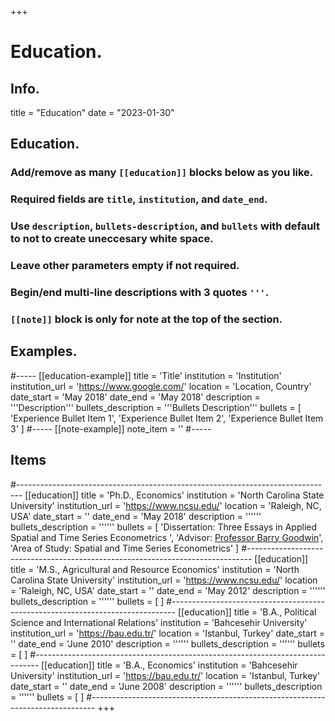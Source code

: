 +++
# Education.

## Info.
title = "Education"
date = "2023-01-30"

## Education.
### Add/remove as many `[[education]]` blocks below as you like.
### Required fields are `title`, `institution`, and `date_end`.
### Use `description`, `bullets-description`, and `bullets` with default to not to create uneccesary white space.
### Leave other parameters empty if not required.
### Begin/end multi-line descriptions with 3 quotes `'''`.
### `[[note]]` block is only for note at the top of the section.

## Examples.
#-----
[[education-example]]
  title = 'Title'
  institution = 'Institution'
  institution_url = 'https://www.google.com/'
  location = 'Location, Country'
  date_start = 'May 2018'
  date_end = 'May 2018'
  description = '''Description'''
  bullets_description = '''Bullets Description'''
  bullets = [
    'Experience Bullet Item 1',
    'Experience Bullet Item 2',
    'Experience Bullet Item 3'
    ]
#-----
[[note-example]]
  note_item = '<i class="fas fa-exclamation-triangle pr2"></i>'
#-----

## Items
#-------------------------------------------------------------------------------
[[education]]
  title = 'Ph.D., Economics'
  institution = 'North Carolina State University'
  institution_url = 'https://www.ncsu.edu/'
  location = 'Raleigh, NC, USA'
  date_start = ''
  date_end = 'May 2018'
  description = ''''''
  bullets_description = ''''''
  bullets = [
    'Dissertation: Three Essays in Applied Spatial and Time Series Econometrics <a href= "https://repository.lib.ncsu.edu/handle/1840.20/35026" target="_blank" rel="noopener"><i class="ai ai-open-access-square "></i></a>',
    'Advisor: <a href= "https://cals.ncsu.edu/agricultural-and-resource-economics/people/barry-goodwin/" target="_blank" rel="noopener">Professor Barry Goodwin</a>',
    'Area of Study: Spatial and Time Series Econometrics'
    ]
#-------------------------------------------------------------------------------
[[education]]
  title = 'M.S., Agricultural and Resource Economics'
  institution = 'North Carolina State University'
  institution_url = 'https://www.ncsu.edu/'
  location = 'Raleigh, NC, USA'
  date_start = ''
  date_end = 'May 2012'
  description = ''''''
  bullets_description = ''''''
  bullets = [
    ]
#-------------------------------------------------------------------------------
[[education]]
  title = 'B.A., Political Science and International Relations'
  institution = 'Bahcesehir University'
  institution_url = 'https://bau.edu.tr/'
  location = 'Istanbul, Turkey'
  date_start = ''
  date_end = 'June 2010'
  description = ''''''
  bullets_description = ''''''
  bullets = [
    ]
#-------------------------------------------------------------------------------
[[education]]
  title = 'B.A., Economics'
  institution = 'Bahcesehir University'
  institution_url = 'https://bau.edu.tr/'
  location = 'Istanbul, Turkey'
  date_start = ''
  date_end = 'June 2008'
  description = ''''''
  bullets_description = ''''''
  bullets = [
    ]
#-------------------------------------------------------------------------------
+++
